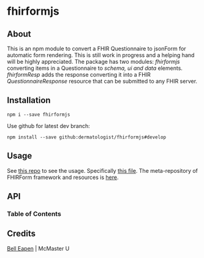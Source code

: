 # fhirformjs

## About

This is an npm module to convert a FHIR Questionnaire to jsonForm for automatic form rendering. This is still work in progress and a helping hand will be highly appreciated. The package has two modules: _fhirformjs_  converting items in a Questionnaire to _schema, ui and data_ elements. _fhirformResp_ adds the response converting it into a FHIR _QuestionnaireResponse_ resource that can be submitted to any FHIR server.

## Installation

    npm i --save fhirformjs

Use github for latest dev branch:

    npm install --save github:dermatologist/fhirformjs#develop

## Usage

See [this repo](https://github.com/dermatologist/fhir-questionnaire-render-react) to see the usage. Specifically [this file](https://github.com/dermatologist/fhir-questionnaire-render-react/blob/develop/src/containers/FhirFormContainer.js). The meta-repository of FHIRForm framework and resources is [here](https://github.com/E-Health/fhirform).

## API

<!-- Generated by documentation.js. Update this documentation by updating the source code. -->

### Table of Contents

## Credits

[Bell Eapen](http://nuchange.ca/) | McMaster U
